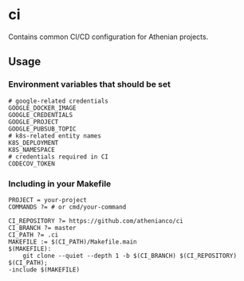 # ci
Contains common CI/CD configuration for Athenian projects.

## Usage
### Environment variables that should be set
```shell script
# google-related credentials
GOOGLE_DOCKER_IMAGE
GOOGLE_CREDENTIALS
GOOGLE_PROJECT
GOOGLE_PUBSUB_TOPIC
# k8s-related entity names
K8S_DEPLOYMENT
K8S_NAMESPACE
# credentials required in CI
CODECOV_TOKEN
```

### Including in your Makefile
```shell script
PROJECT = your-project
COMMANDS ?= # or cmd/your-command

CI_REPOSITORY ?= https://github.com/athenianco/ci
CI_BRANCH ?= master
CI_PATH ?= .ci
MAKEFILE := $(CI_PATH)/Makefile.main
$(MAKEFILE):
	git clone --quiet --depth 1 -b $(CI_BRANCH) $(CI_REPOSITORY) $(CI_PATH);
-include $(MAKEFILE)
```
